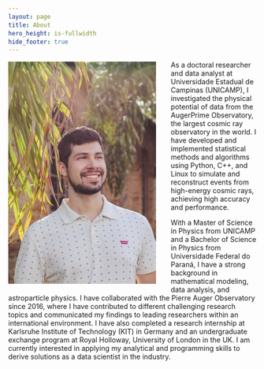 ```yaml
---
layout: page
title: About
hero_height: is-fullwidth
hide_footer: true
---
```


<div>
<img align="left" width="300" src="/img/allan.jpg" style="margin-top:2px;margin-right:30px;margin-bottom:4px">

<p>
As a doctoral researcher and data analyst at Universidade Estadual de Campinas (UNICAMP), I investigated the physical potential of data from the AugerPrime Observatory, the largest cosmic ray observatory in the world.
I have developed and implemented statistical methods and algorithms using Python, C++, and Linux to simulate and reconstruct events from high-energy cosmic rays, achieving high accuracy and performance.
</p>

<p>
With a Master of Science in Physics from UNICAMP and a Bachelor of Science in Physics from Universidade Federal do Paraná, I have a strong background in mathematical modeling, data analysis, and astroparticle physics.
I have collaborated with the Pierre Auger Observatory since 2016, where I have contributed to different challenging research topics and communicated my findings to leading researchers within an international environment.
I have also completed a research internship at Karlsruhe Institute of Technology (KIT) in Germany and an undergraduate exchange program at Royal Holloway, University of London in the UK.
I am currently interested in applying my analytical and programming skills to derive solutions as a data scientist in the industry.
</p>
</div>


